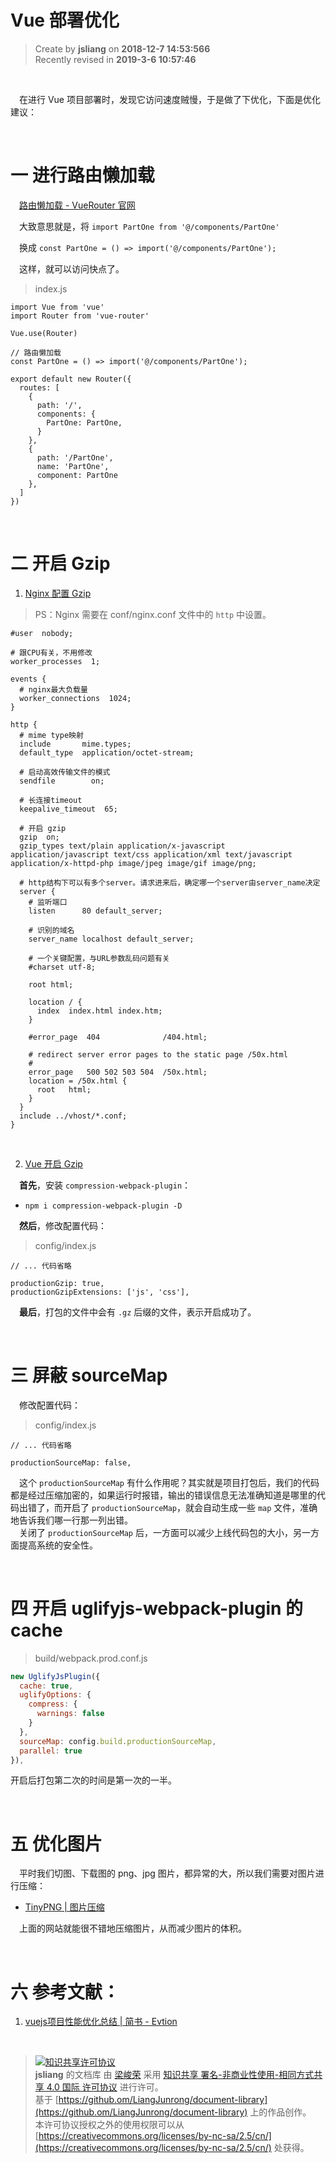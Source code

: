 Vue 部署优化
===

> Create by **jsliang** on **2018-12-7 14:53:566**  
> Recently revised in **2019-3-6 10:57:46**

<br>

&emsp;在进行 Vue 项目部署时，发现它访问速度贼慢，于是做了下优化，下面是优化建议：

<br>

# 一 进行路由懒加载

&emsp;[路由懒加载 - VueRouter 官网](https://router.vuejs.org/zh/guide/advanced/lazy-loading.html)

&emsp;大致意思就是，将 `import PartOne from '@/components/PartOne'`

&emsp;换成 `const PartOne = () => import('@/components/PartOne');`

&emsp;这样，就可以访问快点了。

> index.js

```
import Vue from 'vue'
import Router from 'vue-router'

Vue.use(Router)

// 路由懒加载
const PartOne = () => import('@/components/PartOne');

export default new Router({
  routes: [
    {
      path: '/',
      components: {
        PartOne: PartOne,
      }
    },
    {
      path: '/PartOne',
      name: 'PartOne',
      component: PartOne
    },
  ]
})
```

<br>

# 二 开启 Gzip

1. [Nginx 配置 Gzip](https://blog.csdn.net/liupeifeng3514/article/details/79018334)  

> PS：Nginx 需要在 conf/nginx.conf 文件中的 `http` 中设置。

```
#user  nobody;

# 跟CPU有关，不用修改
worker_processes  1;

events {
  # nginx最大负载量
  worker_connections  1024;
}

http {
  # mime type映射
  include       mime.types;
  default_type  application/octet-stream;

  # 启动高效传输文件的模式
  sendfile        on;

  # 长连接timeout
  keepalive_timeout  65;

  # 开启 gzip
  gzip  on;
  gzip_types text/plain application/x-javascript application/javascript text/css application/xml text/javascript application/x-httpd-php image/jpeg image/gif image/png;

  # http结构下可以有多个server。请求进来后，确定哪一个server由server_name决定
  server {
    # 监听端口
    listen      80 default_server;

    # 识别的域名
    server_name localhost default_server;

    # 一个关键配置，与URL参数乱码问题有关
    #charset utf-8;

    root html;

    location / {
      index  index.html index.htm;
    }

    #error_page  404              /404.html;

    # redirect server error pages to the static page /50x.html
    # 
    error_page   500 502 503 504  /50x.html;
    location = /50x.html {
      root   html;
    }
  }
  include ../vhost/*.conf;
}
```

<br>

2. [Vue 开启 Gzip](https://www.jianshu.com/p/44ce0f66e800)

&emsp;**首先**，安装 `compression-webpack-plugin`：

* `npm i compression-webpack-plugin -D`

&emsp;**然后**，修改配置代码：

> config/index.js

```
// ... 代码省略

productionGzip: true,
productionGzipExtensions: ['js', 'css'],
```

&emsp;**最后**，打包的文件中会有 `.gz` 后缀的文件，表示开启成功了。

<br>

# 三 屏蔽 sourceMap

&emsp;修改配置代码：

> config/index.js

```
// ... 代码省略

productionSourceMap: false,
```

&emsp;这个 `productionSourceMap` 有什么作用呢？其实就是项目打包后，我们的代码都是经过压缩加密的，如果运行时报错，输出的错误信息无法准确知道是哪里的代码出错了，而开启了 `productionSourceMap`，就会自动生成一些 `map` 文件，准确地告诉我们哪一行那一列出错。  
&emsp;关闭了 `productionSourceMap` 后，一方面可以减少上线代码包的大小，另一方面提高系统的安全性。

<br>

# 四 开启 uglifyjs-webpack-plugin 的 cache

> build/webpack.prod.conf.js

```js
new UglifyJsPlugin({
  cache: true,
  uglifyOptions: {
    compress: {
      warnings: false
    }
  },
  sourceMap: config.build.productionSourceMap,
  parallel: true
}),
```

开启后打包第二次的时间是第一次的一半。

<br>

# 五 优化图片

&emsp;平时我们切图、下载图的 png、jpg 图片，都异常的大，所以我们需要对图片进行压缩：

* [TinyPNG | 图片压缩](https://tinypng.com/)

&emsp;上面的网站就能很不错地压缩图片，从而减少图片的体积。

<br>

# 六 参考文献：

1. [vuejs项目性能优化总结 | 简书 - Evtion](https://www.jianshu.com/p/41075f1f5297)

<br>

> [![知识共享许可协议](https://i.creativecommons.org/l/by-nc-sa/4.0/88x31.png)](http://creativecommons.org/licenses/by-nc-sa/4.0/)  
> **jsliang** 的文档库</a> 由 [梁峻荣](https://github.com/LiangJunrong/document-library) 采用 [知识共享 署名-非商业性使用-相同方式共享 4.0 国际 许可协议](http://creativecommons.org/licenses/by-nc-sa/4.0/) 进行许可。  
> 基于 [https://github.om/LiangJunrong/document-library](https://github.om/LiangJunrong/document-library) 上的作品创作。  
> 本许可协议授权之外的使用权限可以从 [https://creativecommons.org/licenses/by-nc-sa/2.5/cn/](https://creativecommons.org/licenses/by-nc-sa/2.5/cn/) 处获得。